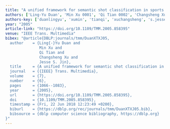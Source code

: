 ```yaml
---
title: "A unified framework for semantic shot classification in sports video"
authors: ['Ling-Yu Duan', 'Min Xu 0001', 'Qi Tian 0002', 'Changsheng Xu', 'Jesse S. Jin']
authors-key: ['duanlingyu', 'xumin', 'tianqi', 'xuchangsheng', 's.jesse']
year: "2005"
article-link: "https://doi.org/10.1109/TMM.2005.858395"
venue: "IEEE Trans. Multimedia"
bibex: "@article{DBLP:journals/tmm/DuanXTXJ05,
  author    = {Ling{-}Yu Duan and
               Min Xu and
               Qi Tian and
               Changsheng Xu and
               Jesse S. Jin},
  title     = {A unified framework for semantic shot classification in sports video},
  journal   = {{IEEE} Trans. Multimedia},
  volume    = {7},
  number    = {6},
  pages     = {1066--1083},
  year      = {2005},
  url       = {https://doi.org/10.1109/TMM.2005.858395},
  doi       = {10.1109/TMM.2005.858395},
  timestamp = {Fri, 22 Jun 2018 12:23:49 +0200},
  biburl    = {https://dblp.org/rec/journals/tmm/DuanXTXJ05.bib},
  bibsource = {dblp computer science bibliography, https://dblp.org}
}"
---
```

